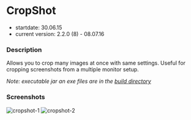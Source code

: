 # CropShot

- startdate: 30.06.15
- current version: 2.2.0 (8) -  08.07.16

### Description

Allows you to crop many images at once with same settings. Useful for cropping screenshots from a multiple monitor setup. 

_Note: executable jar an exe files are in the [build directory](build/)_

### Screenshots

![cropshot-1](https://cloud.githubusercontent.com/assets/16324894/19945037/9087d82e-a13e-11e6-86b4-78516f29f3f9.png)
![cropshot-2](https://cloud.githubusercontent.com/assets/16324894/19945036/90673948-a13e-11e6-8b65-33bd5070a509.png)
